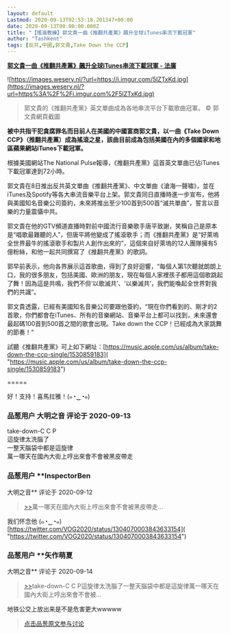 ```yaml
---
layout: default
Lastmod: 2020-09-13T02:53:18.201347+00:00
date: 2020-09-13T00:00:00.000Z
title: "【搖滾教練】郭文貴一曲《推翻共產黨》飆升全球iTunes串流下載冠軍"
author: "Tashkent"
tags: [反共,中國,郭文貴,Take Down the CCP]
---
```


**[郭文貴一曲《推翻共產黨》飆升全球iTunes串流下載冠軍 - 法廣]( "https://www.rfi.fr/tw/中國/20200912-郭文貴一曲-推翻共產黨-飆升全球itunes串流下載冠軍")**  
  
![https://images.weserv.nl/?url=https://i.imgur.com/5lZTxKd.jpg](https://images.weserv.nl/?url=https%3A%2F%2Fi.imgur.com%2F5lZTxKd.jpg)  

> 郭文貴的《推翻共產黨》英文單曲成為各地串流平台下載歌曲冠軍。 © 郭文貴網頁截圖

  
  
**被中共指干犯貪腐罪名而目前人在美國的中國富商郭文貴，以一曲《Take Down CCP》（推翻共產黨）成為搖滾之星，該曲目前成為包括美國在內的多個國家和地區蘋果網站iTunes下載冠軍。**  
  
根據美國網站The National Pulse報導，《推翻共產黨》這首英文單曲已佔iTunes下載冠軍達到72小時。  
  
郭文貴在8日推出反共英文單曲《推翻共產黨》、中文單曲《滄海一聲嘯》，並在iTunes及Spotify等各大串流音樂平台上架。郭文貴同日直播時進一步宣布，他將與美國知名音樂公司簽約，未來將推出至少100首到500首“滅共單曲”，誓言以音樂的力量震懾中共。  
  
郭文貴在他的GTV頻道直播時對前中國流行音樂歌手唐平致謝，笑稱自己是原本是“唱歌最難聽的人”，但唐平將他變成了搖滾歌手；而《推翻共產黨》是“好萊塢全世界最牛的搖滾歌手和製片人創作出來的”，這個來自好萊塢的12人團隊擁有5億粉絲，和他一起共同撰寫了《推翻共產黨》的歌詞。  
  
郭早前表示，他向各界展示這首歌曲，得到了良好迴響，“每個人第1次聽就朗朗上口，我的很多朋友，包括美國、歐洲的朋友，現在每個人家裡孩子都用這個歌跳起了舞！因為這是共鳴，我們不但‘以歌滅共’、‘以樂滅共’，我們能喚起全世界對我們的共識”。  
  
郭文貴透露，已經有美國知名音樂公司要跟他簽約，“現在你們看到的、剛才的2首歌，你們都會在iTunes、所有的音樂網站、音樂平台上都可以找到，未來還會最起碼100首到500首之間的歌會出現。Take down the CCP！已經成為大家跳舞的節奏！”  
  
試聽《推翻共產黨》可上如下網址：[https://music.apple.com/us/album/take-down-the-ccp-single/1530859183]( "https://music.apple.com/us/album/take-down-the-ccp-single/1530859183")  
  
  
\=====  
  
好！支持！喜馬拉雅！(๑◔‿◔๑)

            
### 品葱用户 **大明之音** 评论于 2020-09-13
        
take-down-C C P  
這旋律太洗腦了  
一整天腦袋中都是這旋律  
萬一哪天在國內大街上哼出來會不會被黑皮帶走
        


            
### 品葱用户 **InspectorBen 
大明之音** 评论于 2020-09-12
        
> [\>>]( "/article/item_id-495152#")萬一哪天在國內大街上哼出來會不會被黑皮帶走...

  
  
我们怀念他 (๑◔‿◔๑)  
[https://twitter.com/VOG2020/status/1304070003843633154]( "https://twitter.com/VOG2020/status/1304070003843633154")
        


            
### 品葱用户 **矢作萌夏 
大明之音** 评论于 2020-09-14
        
> [\>>]( "/article/item_id-495152#")take-down-C C P這旋律太洗腦了一整天腦袋中都是這旋律萬一哪天在國內大街上哼出來會不會被...

  
  
地铁公交上放出来是不是危害更大wwwww
        






> [点击品葱原文参与讨论](https://pincong.rocks/article/24035)

